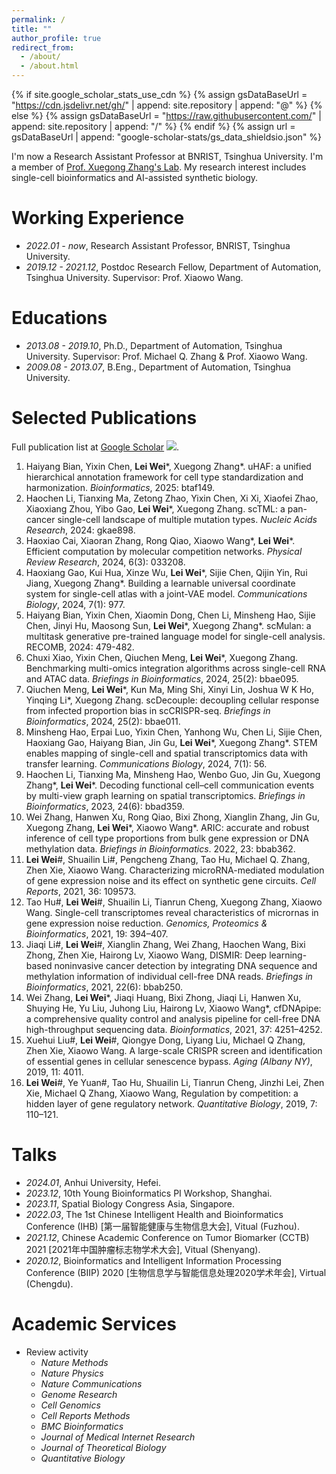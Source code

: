 ```yaml
---
permalink: /
title: ""
author_profile: true
redirect_from: 
  - /about/
  - /about.html
---
```


{% if site.google_scholar_stats_use_cdn %}
{% assign gsDataBaseUrl = "https://cdn.jsdelivr.net/gh/" | append: site.repository | append: "@" %}
{% else %}
{% assign gsDataBaseUrl = "https://raw.githubusercontent.com/" | append: site.repository | append: "/" %}
{% endif %}
{% assign url = gsDataBaseUrl | append: "google-scholar-stats/gs_data_shieldsio.json" %}

<span class='anchor' id='about-me'></span>

I'm now a Research Assistant Professor at BNRIST, Tsinghua University. I'm a member of [Prof. Xuegong Zhang's Lab](http://xglab.tech/member/index.html). 
My research interest includes single-cell bioinformatics and AI-assisted synthetic biology.

# Working Experience
- *2022.01 - now*, Research Assistant Professor, BNRIST, Tsinghua University.
- *2019.12 - 2021.12*, Postdoc Research Fellow, Department of Automation, Tsinghua University. Supervisor: Prof. Xiaowo Wang.

# Educations
- *2013.08 - 2019.10*, Ph.D., Department of Automation, Tsinghua University. Supervisor: Prof. Michael Q. Zhang & Prof. Xiaowo Wang.
- *2009.08 - 2013.07*, B.Eng., Department of Automation, Tsinghua University.

# Selected Publications 

Full publication list at [Google Scholar](https://scholar.google.com.hk/citations?user=F1jKMakAAAAJ) <a href='https://scholar.google.com/citations?user=F1jKMakAAAAJ'><img src="https://img.shields.io/endpoint?url={{ url | url_encode }}&logo=Google%20Scholar&labelColor=f6f6f6&color=9cf&style=flat&label=citations"></a>.

1. Haiyang Bian, Yixin Chen, **Lei Wei**\*, Xuegong Zhang\*. uHAF: a unified hierarchical annotation framework for cell type standardization and harmonization. *Bioinformatics*, 2025: btaf149.
1. Haochen Li, Tianxing Ma, Zetong Zhao, Yixin Chen, Xi Xi, Xiaofei Zhao, Xiaoxiang Zhou, Yibo Gao, **Lei Wei**\*, Xuegong Zhang. scTML: a pan-cancer single-cell landscape of multiple mutation types. *Nucleic Acids Research*, 2024: gkae898.
1. Haoxiao Cai, Xiaoran Zhang, Rong Qiao, Xiaowo Wang\*, **Lei Wei**\*. Efficient computation by molecular competition networks. *Physical Review Research*, 2024, 6(3): 033208.
1. Haoxiang Gao, Kui Hua, Xinze Wu, **Lei Wei**\*, Sijie Chen, Qijin Yin, Rui Jiang, Xuegong Zhang\*. Building a learnable universal coordinate system for single-cell atlas with a joint-VAE model. *Communications Biology*, 2024, 7(1): 977.
1. Haiyang Bian, Yixin Chen, Xiaomin Dong, Chen Li, Minsheng Hao, Sijie Chen, Jinyi Hu, Maosong Sun, **Lei Wei**\*, Xuegong Zhang\*. scMulan: a multitask generative pre-trained language model for single-cell analysis. RECOMB, 2024: 479-482.
1. Chuxi Xiao, Yixin Chen, Qiuchen Meng, **Lei Wei**\*, Xuegong Zhang. Benchmarking multi-omics integration algorithms across single-cell RNA and ATAC data. *Briefings in Bioinformatics*, 2024, 25(2): bbae095.
2. Qiuchen Meng,  **Lei Wei**\*,   Kun Ma,   Ming Shi,   Xinyi Lin,   Joshua W K Ho,   Yinqing Li\*, Xuegong Zhang. scDecouple: decoupling cellular response from infected proportion bias in scCRISPR-seq. *Briefings in Bioinformatics*, 2024, 25(2): bbae011.
3. Minsheng Hao, Erpai Luo, Yixin Chen, Yanhong Wu, Chen Li, Sijie Chen, Haoxiang Gao, Haiyang Bian, Jin Gu, **Lei Wei**\*, Xuegong Zhang\*. STEM enables mapping of single-cell and spatial transcriptomics data with transfer learning. *Communications Biology*, 2024, 7(1): 56.
4. Haochen Li, Tianxing Ma, Minsheng Hao, Wenbo Guo, Jin Gu, Xuegong Zhang\*, **Lei Wei**\*. Decoding functional cell–cell communication events by multi-view graph learning on spatial transcriptomics. *Briefings in Bioinformatics*, 2023, 24(6): bbad359.
5. Wei Zhang, Hanwen Xu, Rong Qiao, Bixi Zhong, Xianglin Zhang, Jin Gu, Xuegong Zhang, **Lei Wei**\*, Xiaowo Wang\*. ARIC: accurate and robust inference of cell type proportions from bulk gene expression or DNA methylation data. *Briefings in Bioinformatics*. 2022, 23: bbab362.
6. **Lei Wei**#, Shuailin Li#, Pengcheng Zhang, Tao Hu, Michael Q. Zhang, Zhen Xie, Xiaowo Wang. Characterizing microRNA-mediated modulation of gene expression noise and its effect on synthetic gene circuits. *Cell Reports*, 2021, 36: 109573.
7. Tao Hu#, **Lei Wei**#, Shuailin Li, Tianrun Cheng, Xuegong Zhang, Xiaowo Wang. Single-cell transcriptomes reveal characteristics of micrornas in gene expression noise reduction. *Genomics, Proteomics & Bioinformatics*, 2021, 19: 394–407.
19.	Jiaqi Li#, **Lei Wei**#, Xianglin Zhang, Wei Zhang, Haochen Wang, Bixi Zhong, Zhen Xie, Hairong Lv, Xiaowo Wang, DISMIR: Deep learning-based noninvasive cancer detection by integrating DNA sequence and methylation information of individual cell-free DNA reads. *Briefings in Bioinformatics*, 2021, 22(6): bbab250.
20.	Wei Zhang, **Lei Wei**\*, Jiaqi Huang, Bixi Zhong, Jiaqi Li, Hanwen Xu, Shuying He, Yu Liu, Juhong Liu, Hairong Lv, Xiaowo Wang\*, cfDNApipe: a comprehensive quality control and analysis pipeline for cell-free DNA high-throughput sequencing data. *Bioinformatics*, 2021, 37: 4251–4252.
21.	Xuehui Liu#, **Lei Wei**#, Qiongye Dong, Liyang Liu, Michael Q Zhang, Zhen Xie, Xiaowo Wang. A large-scale CRISPR screen and identification of essential genes in cellular senescence bypass. *Aging (Albany NY)*, 2019, 11: 4011.
26.	**Lei Wei**#, Ye Yuan#, Tao Hu, Shuailin Li, Tianrun Cheng, Jinzhi Lei, Zhen Xie, Michael Q Zhang, Xiaowo Wang, Regulation by competition: a hidden layer of gene regulatory network. *Quantitative Biology*, 2019, 7: 110–121.



  

# Talks
- *2024.01*, Anhui University, Hefei.
- *2023.12*, 10th Young Bioinformatics PI Workshop, Shanghai.
- *2023.11*, Spatial Biology Congress Asia, Singapore.
- *2022.03*, The 1st Chinese Intelligent Health and Bioinformatics Conference (IHB) \[第一届智能健康与生物信息大会], Vitual (Fuzhou).
- *2021.12*, Chinese Academic Conference on Tumor Biomarker (CCTB) 2021 \[2021年中国肿瘤标志物学术大会], Vitual (Shenyang).
- *2020.12*, Bioinformatics and Intelligent Information Processing Conference (BIIP) 2020 \[生物信息学与智能信息处理2020学术年会], Virtual (Chengdu).

# Academic Services
- Review activity
  - *Nature Methods*
  - *Nature Physics*
  - *Nature Communications*
  - *Genome Research*
  - *Cell Genomics*
  - *Cell Reports Methods*
  - *BMC Bioinformatics*
  - *Journal of Medical Internet Research*
  - *Journal of Theoretical Biology*
  - *Quantitative Biology*
